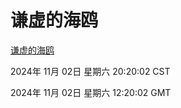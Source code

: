 # 谦虚的海鸥
[谦虚的海鸥](http://219.139.197.74:56308/qxdho/course/base/hotlink/index.php)

2024年 11月 02日 星期六 20:20:02 CST

2024年 11月 02日 星期六 12:20:02 GMT
